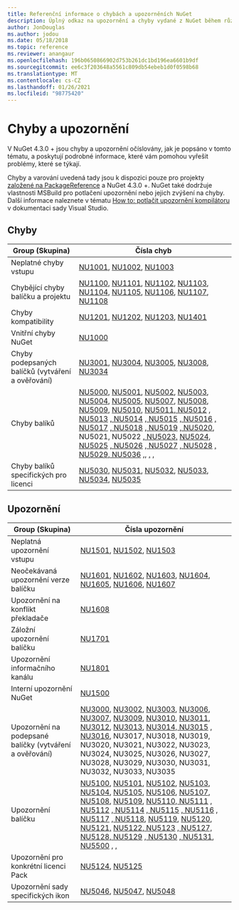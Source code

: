 ```yaml
---
title: Referenční informace o chybách a upozorněních NuGet
description: Úplný odkaz na upozornění a chyby vydané z NuGet během různých operací NuGet.
author: JonDouglas
ms.author: jodou
ms.date: 05/18/2018
ms.topic: reference
ms.reviewer: anangaur
ms.openlocfilehash: 196b0650866902d753b261dc1bd196ea6601b9df
ms.sourcegitcommit: ee6c3f203648a5561c809db54ebeb1d0f0598b68
ms.translationtype: MT
ms.contentlocale: cs-CZ
ms.lasthandoff: 01/26/2021
ms.locfileid: "98775420"
---
```

# <a name="errors-and-warnings"></a>Chyby a upozornění

V NuGet 4.3.0 + jsou chyby a upozornění očíslovány, jak je popsáno v tomto tématu, a poskytují podrobné informace, které vám pomohou vyřešit problémy, které se týkají.

Chyby a varování uvedená tady jsou k dispozici pouze pro projekty [založené na PackageReference](../consume-packages/package-references-in-project-files.md) a NuGet 4.3.0 +. NuGet také dodržuje vlastnosti MSBuild pro potlačení upozornění nebo jejich zvýšení na chyby. Další informace naleznete v tématu [How to: potlačit upozornění kompilátoru](/visualstudio/ide/how-to-suppress-compiler-warnings) v dokumentaci sady Visual Studio.

## <a name="errors"></a>Chyby

| Group (Skupina) | Čísla chyb |
| --- | --- |
| Neplatné chyby vstupu | [NU1001](./errors-and-warnings/NU1001.md), [NU1002](./errors-and-warnings/NU1002.md), [NU1003](./errors-and-warnings/NU1003.md) |
| Chybějící chyby balíčku a projektu | [NU1100](./errors-and-warnings/NU1100.md), [NU1101](./errors-and-warnings/NU1101.md), [NU1102](./errors-and-warnings/NU1102.md), [NU1103](./errors-and-warnings/NU1103.md), [NU1104](./errors-and-warnings/NU1104.md), [NU1105](./errors-and-warnings/NU1105.md), [NU1106](./errors-and-warnings/NU1106.md), [NU1107](./errors-and-warnings/NU1107.md), [NU1108](./errors-and-warnings/NU1108.md) |
| Chyby kompatibility | [NU1201](./errors-and-warnings/NU1201.md), [NU1202](./errors-and-warnings/NU1202.md), [NU1203](./errors-and-warnings/NU1203.md), [NU1401](./errors-and-warnings/NU1401.md) |
| Vnitřní chyby NuGet | [NU1000](./errors-and-warnings/NU1000.md) |
| Chyby podepsaných balíčků (vytváření a ověřování) | [NU3001](./errors-and-warnings/NU3001.md), [NU3004](./errors-and-warnings/NU3004.md), [NU3005](./errors-and-warnings/NU3005.md), [NU3008](./errors-and-warnings/NU3008.md), [NU3034](./errors-and-warnings/NU3034.md)|
| Chyby balíků | [NU5000](./errors-and-warnings/NU5000.md), [NU5001](./errors-and-warnings/NU5001.md), [NU5002](./errors-and-warnings/NU5002.md), [NU5003](./errors-and-warnings/NU5003.md), [NU5004](./errors-and-warnings/NU5004.md), [NU5005](./errors-and-warnings/NU5005.md), [NU5007](./errors-and-warnings/NU5007.md), [NU5008](./errors-and-warnings/NU5008.md), [NU5009](./errors-and-warnings/NU5009.md), [NU5010](./errors-and-warnings/NU5010.md), [NU5011, NU5012](./errors-and-warnings/NU5011.md) [, NU5013](./errors-and-warnings/NU5012.md) [, NU5014](./errors-and-warnings/NU5013.md) [, NU5015](./errors-and-warnings/NU5014.md) [, NU5016](./errors-and-warnings/NU5015.md) [, NU5017](./errors-and-warnings/NU5016.md) [, NU5018](./errors-and-warnings/NU5017.md) [, NU5019](./errors-and-warnings/NU5018.md) [, NU5020](./errors-and-warnings/NU5019.md), NU5021, NU5022 [, NU5023,](./errors-and-warnings/NU5021.md) [NU5024, NU5025](./errors-and-warnings/NU5022.md) [, NU5026](./errors-and-warnings/NU5023.md) [, NU5027](./errors-and-warnings/NU5024.md) [, NU5028](./errors-and-warnings/NU5025.md) [,](./errors-and-warnings/NU5026.md) [NU5029, NU5036](./errors-and-warnings/NU5020.md) [,,](./errors-and-warnings/NU5027.md) [,](./errors-and-warnings/NU5028.md) [,](./errors-and-warnings/NU5029.md) [](./errors-and-warnings/NU5036.md)
| Chyby balíků specifických pro licenci | [NU5030](./errors-and-warnings/NU5030.md), [NU5031](./errors-and-warnings/NU5031.md), [NU5032](./errors-and-warnings/NU5032.md), [NU5033](./errors-and-warnings/NU5033.md), [NU5034](./errors-and-warnings/NU5034.md), [NU5035](./errors-and-warnings/NU5035.md)

## <a name="warnings"></a>Upozornění

| Group (Skupina) | Čísla upozornění |
| --- | --- |
| Neplatná upozornění vstupu | [NU1501](./errors-and-warnings/NU1501.md), [NU1502](./errors-and-warnings/NU1502.md), [NU1503](./errors-and-warnings/NU1503.md) |
| Neočekávaná upozornění verze balíčku | [NU1601](./errors-and-warnings/NU1601.md), [NU1602](./errors-and-warnings/NU1602.md), [NU1603](./errors-and-warnings/NU1603.md), [NU1604](./errors-and-warnings/NU1604.md), [NU1605](./errors-and-warnings/NU1605.md), [NU1606](./errors-and-warnings/NU1108.md), [NU1607](./errors-and-warnings/NU1107.md) |
| Upozornění na konflikt překladače | [NU1608](./errors-and-warnings/NU1608.md) |
| Záložní upozornění balíčku | [NU1701](./errors-and-warnings/NU1701.md) |
| Upozornění informačního kanálu | [NU1801](./errors-and-warnings/NU1801.md) |
| Interní upozornění NuGet | [NU1500](./errors-and-warnings/NU1500.md) |
| Upozornění na podepsané balíčky (vytváření a ověřování) | [NU3000](./errors-and-warnings/NU3000.md), [NU3002](./errors-and-warnings/NU3002.md), [NU3003](./errors-and-warnings/NU3003.md), [NU3006](./errors-and-warnings/NU3006.md), [NU3007](./errors-and-warnings/NU3007.md), [NU3009](./errors-and-warnings/NU3009.md), [NU3010](./errors-and-warnings/NU3010.md), [NU3011](./errors-and-warnings/NU3011.md), [NU3012](./errors-and-warnings/NU3012.md), [NU3013](./errors-and-warnings/NU3013.md), [NU3014, NU3015](./errors-and-warnings/NU3014.md) [, NU3016](./errors-and-warnings/NU3015.md), NU3017, NU3018, NU3019, NU3020, NU3021, NU3022, NU3023, NU3024, NU3025, NU3026, NU3027, [](./errors-and-warnings/NU3028.md)NU3028, [](./errors-and-warnings/NU3029.md)NU3029, NU3030, NU3031, [](./errors-and-warnings/NU3032.md)NU3032, [](./errors-and-warnings/NU3033.md)NU3033, [](./errors-and-warnings/NU3035.md) [](./errors-and-warnings/NU3040.md) NU3035 [](./errors-and-warnings/NU3016.md) [](./errors-and-warnings/NU3017.md) [](./errors-and-warnings/NU3018.md) [](./errors-and-warnings/NU3019.md) [](./errors-and-warnings/NU3020.md) [](./errors-and-warnings/NU3021.md) [](./errors-and-warnings/NU3022.md) [](./errors-and-warnings/NU3023.md) [](./errors-and-warnings/NU3024.md) [](./errors-and-warnings/NU3025.md) [](./errors-and-warnings/NU3026.md) [](./errors-and-warnings/NU3027.md) [](./errors-and-warnings/NU3030.md) [](./errors-and-warnings/NU3031.md) [](./errors-and-warnings/NU3036.md) [](./errors-and-warnings/NU3037.md) [](./errors-and-warnings/NU3038.md) |
| Upozornění balíčku | [NU5100](./errors-and-warnings/NU5100.md), [NU5101](./errors-and-warnings/NU5101.md), [NU5102](./errors-and-warnings/NU5102.md), [NU5103](./errors-and-warnings/NU5103.md), [NU5104](./errors-and-warnings/NU5104.md), [NU5105](./errors-and-warnings/NU5105.md), [NU5106](./errors-and-warnings/NU5106.md), [NU5107](./errors-and-warnings/NU5107.md), [NU5108](./errors-and-warnings/NU5108.md), [NU5109](./errors-and-warnings/NU5109.md), [NU5110, NU5111](./errors-and-warnings/NU5110.md) [, NU5112](./errors-and-warnings/NU5111.md) [, NU5114](./errors-and-warnings/NU5112.md) [, NU5115](./errors-and-warnings/NU5114.md) [, NU5116](./errors-and-warnings/NU5115.md) [, NU5117](./errors-and-warnings/NU5116.md) [, NU5118](./errors-and-warnings/NU5117.md), [NU5119](./errors-and-warnings/NU5119.md), [NU5120](./errors-and-warnings/NU5120.md), [NU5121,](./errors-and-warnings/NU5121.md) [NU5122, NU5123](./errors-and-warnings/NU5123.md) [, NU5127,](./errors-and-warnings/NU5122.md) [NU5128, NU5129](./errors-and-warnings/NU5118.md) [, NU5130](./errors-and-warnings/NU5127.md) [, NU5131](./errors-and-warnings/NU5128.md), [](./errors-and-warnings/NU5500.md) [NU5500](./errors-and-warnings/NU5129.md) [,](./errors-and-warnings/NU5130.md) [,](./errors-and-warnings/NU5131.md)
| Upozornění pro konkrétní licenci Pack | [NU5124](./errors-and-warnings/NU5124.md), [NU5125](./errors-and-warnings/NU5125.md)
| Upozornění sady specifických ikon | [NU5046](./errors-and-warnings/NU5046.md), [NU5047](./errors-and-warnings/NU5047.md), [NU5048](./errors-and-warnings/NU5048.md)
